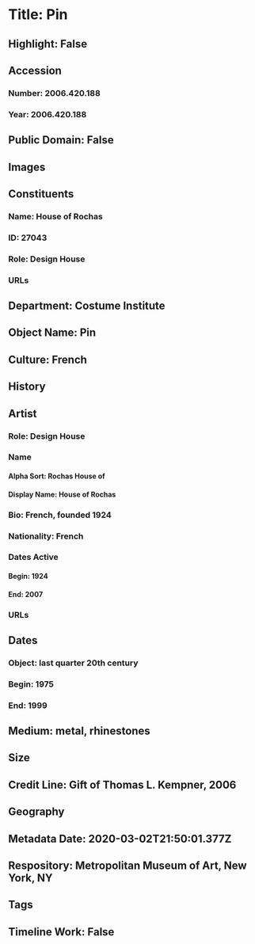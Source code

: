 # Title: Pin
## Highlight: False
## Accession
### Number: 2006.420.188
### Year: 2006.420.188
## Public Domain: False
## Images
## Constituents
### Name: House of Rochas
### ID: 27043
### Role: Design House
### URLs
## Department: Costume Institute
## Object Name: Pin
## Culture: French
## History
## Artist
### Role: Design House
### Name
#### Alpha Sort: Rochas House of
#### Display Name: House of Rochas
### Bio: French, founded 1924
### Nationality: French
### Dates Active
#### Begin: 1924
#### End: 2007
### URLs
## Dates
### Object: last quarter 20th century
### Begin: 1975
### End: 1999
## Medium: metal, rhinestones
## Size
## Credit Line: Gift of Thomas L. Kempner, 2006
## Geography
## Metadata Date: 2020-03-02T21:50:01.377Z
## Respository: Metropolitan Museum of Art, New York, NY
## Tags
## Timeline Work: False